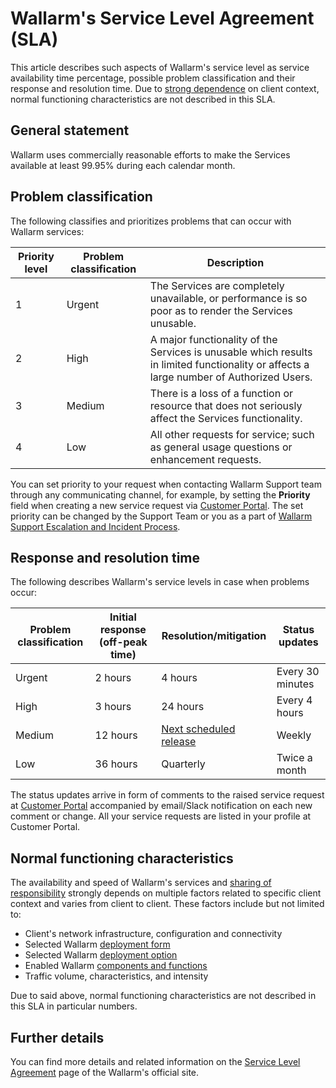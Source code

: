 # Wallarm's Service Level Agreement (SLA)

This article describes such aspects of Wallarm's service level as service availability time percentage, possible problem classification and their response and resolution time. Due to [strong dependence](#normal-functioning-characteristics) on client context, normal functioning characteristics are not described in this SLA.

## General statement

Wallarm uses commercially reasonable efforts to make the Services available at least 99.95% during each calendar month.

## Problem classification

The following classifies and prioritizes problems that can occur with Wallarm services:

| Priority level | Problem classification | Description |
| ------- | ------- | ------- |
| 1 | Urgent | The Services are completely unavailable, or performance is so poor as to render the Services unusable. |
| 2 | High | A major functionality of the Services is unusable which results in limited functionality or affects a large number of Authorized Users. |
| 3 | Medium | There is a loss of a function or resource that does not seriously affect the Services functionality. |
| 4 | Low | All other requests for service; such as general usage questions or enhancement requests. |

You can set priority to your request when contacting Wallarm Support team through any communicating channel, for example, by setting the **Priority** field when creating a new service request via [Customer Portal](https://wallarm.atlassian.net/servicedesk/customer/portal/5). The set priority can be changed by the Support Team or you as a part of [Wallarm Support Escalation and Incident Process](https://wallarm.atlassian.net/servicedesk/customer/portal/5/article/4319051777).

## Response and resolution time

The following describes Wallarm's service levels in case when problems occur:

| Problem classification | Initial response‍ (off-peak time) | Resolution/‍mitigation | Status updates |
| ------- | ------- | ------- | ------- |
| Urgent | 2 hours | 4 hours | Every 30 minutes |
| High | 3 hours | 24 hours | Every 4 hours |
| Medium | 12 hours | [Next scheduled release](updating-migrating/versioning-policy.md) | Weekly |
| Low | 36 hours | Quarterly | Twice a month |

The status updates arrive in form of comments to the raised service request at [Customer Portal](https://wallarm.atlassian.net/servicedesk/customer/portal/5) accompanied by email/Slack notification on each new comment or change. All your service requests are listed in your profile at Customer Portal.

## Normal functioning characteristics

The availability and speed of Wallarm's services and [sharing of responsibility](about-wallarm/shared-responsibility.md) strongly depends on multiple factors related to specific client context and varies from client to client. These factors include but not limited to:

* Client's network infrastructure, configuration and connectivity
* Selected Wallarm [deployment form](about-wallarm/overview.md#where-wallarm-works)
* Selected Wallarm [deployment option](installation/supported-deployment-options.md)
* Enabled Wallarm [components and functions](about-wallarm/overview.md)
* Traffic volume, characteristics, and intensity

Due to said above, normal functioning characteristics are not described in this SLA in particular numbers.

## Further details

You can find more details and related information on the [Service Level Agreement](https://www.wallarm.com/service-level-agreement) page of the Wallarm's official site.
